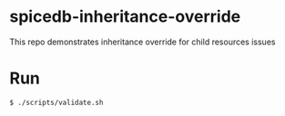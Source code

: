 # spicedb-inheritance-override
This repo demonstrates inheritance override for child resources issues

# Run

```sh
$ ./scripts/validate.sh
```
